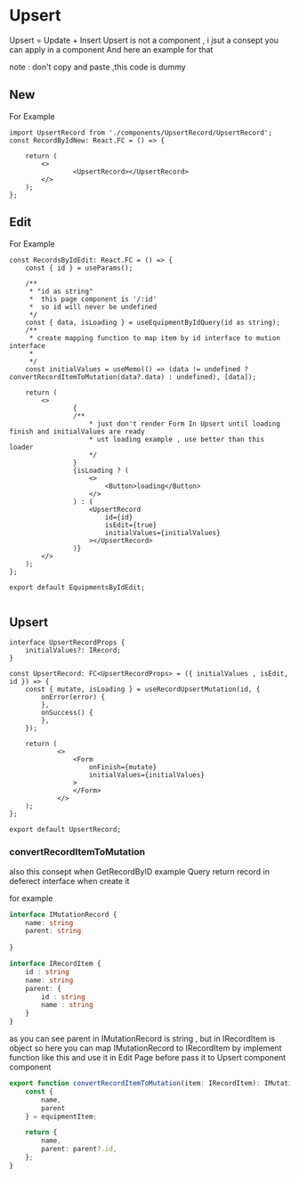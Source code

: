 # Upsert 

Upsert = Update + Insert 
Upsert is not a component , i jsut a consept you can apply in a component 
And here an example for that 

note : don't copy and paste ,this code is dummy 

## New

For Example


```tsx
import UpsertRecord from './components/UpsertRecord/UpsertRecord';
const RecordByIdNew: React.FC = () => {

	return (
		<>
				<UpsertRecord></UpsertRecord>
		</>
	);
};

```
## Edit 

For Example
```tsx
const RecordsByIdEdit: React.FC = () => {
	const { id } = useParams();

	/**
	 * "id as string"
	 *  this page component is '/:id'
	 *  so id will never be undefined
	 */
	const { data, isLoading } = useEquipmentByIdQuery(id as string);
	/** 
	 * create mapping function to map item by id interface to mution interface 
	 * 
	 */
	const initialValues = useMemo(() => (data != undefined ? convertRecordItemToMutation(data?.data) : undefined), [data]);

	return (
		<>
				{
				/**
					* just don't render Form In Upsert until loading finish and initialValues are ready 
					* ust loading example , use better than this loader
					*/
				}
				{isLoading ? (
					<>
						<Button>loading</Button> 
					</>
				) : (
					<UpsertRecord
						id={id}
						isEdit={true}
						initialValues={initialValues}
					></UpsertRecord>
				)}
		</>
	);
};

export default EquipmentsByIdEdit;


```

## Upsert

```tsx
interface UpsertRecordProps {
	initialValues?: IRecord;
}

const UpsertRecord: FC<UpsertRecordProps> = ({ initialValues , isEdit, id }) => {
	const { mutate, isLoading } = useRecordUpsertMutation(id, {
		onError(error) {
		},
		onSuccess() {
		},
	});

	return (
			<>
				<Form
					onFinish={mutate}
					initialValues={initialValues}
				>
				</Form>
			</>
	);
};

export default UpsertRecord;

```

### convertRecordItemToMutation
also this consept when GetRecordByID example Query return record in deferect interface when create it

for example 


```ts
interface IMutationRecord {
	name: string
	parent: string
	
}

interface IRecordItem {
	id : string
	name: string
	parent: {
		id : string
		name : string
	}
}
```
as you can see parent in IMutationRecord is string , but in IRecordItem is object 
so here you can map IMutationRecord to IRecordItem by implement function like this and use it in Edit Page before pass it to Upsert component component

```ts
export function convertRecordItemToMutation(item: IRecordItem): IMutationRecord {
	const {
		name,
		parent
	} = equipmentItem;

	return {
		name,
		parent: parent?.id,
	};
}

```
